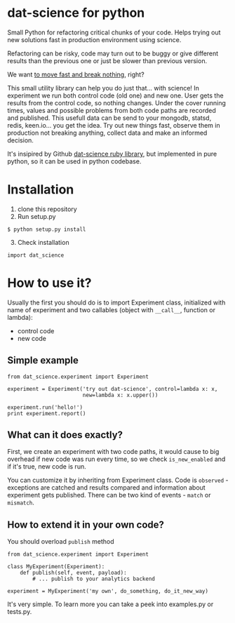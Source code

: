# dat-science for python

Small Python for refactoring critical chunks of your code.
Helps trying out new solutions fast in production environment using science.

Refactoring can be risky, code may turn out to be buggy or give different
results than the previous one or just be slower than previous version.

We want
[to move fast and break nothing](http://zachholman.com/talk/move-fast-break-nothing/), right?

This small utility library can help you do just that... with science!
In experiment we run both control code (old one) and new one. User gets
the results from the control code, so nothing changes. Under the cover
running times, values and possible problems from both code paths are
recorded and published. This usefull data can be send to your mongodb, statsd,
redis, keen.io... you get the idea. Try out new things fast, observe them in
production not breaking anything, collect data and make an informed decision.

It's insipired by Github [dat-science ruby library](https://github.com/github/dat-science),
but implemented in pure python, so it can be used in python codebase.

# Installation

1. clone this repository
2. Run setup.py
```
$ python setup.py install
```
3. Check installation
```
import dat_science
```

# How to use it?

Usually the first you should do is to import Experiment class, initialized
with name of experiment and two callables (object with `__call__`, function or lambda):
 - control code
 - new code

## Simple example

```
from dat_science.experiment import Experiment

experiment = Experiment('try out dat-science', control=lambda x: x,
                        new=lambda x: x.upper())

experiment.run('hello!')
print experiment.report()

```

## What can it does exactly?

First, we create an experiment with two code paths, 
it would cause to big overhead if new code was run every time,
so we check `is_new_enabled` and if it's true, new code is run.

You can customize it by inheriting from Experiment class.
Code is `observed` - exceptions are catched and results compared
 and information about experiment gets published.
There can be two kind of events - `match` or `mismatch`.



## How to extend it in your own code?

You should overload `publish` method
```
from dat_science.experiment import Experiment

class MyExperiment(Experiment):
    def publish(self, event, payload):
        # ... publish to your analytics backend

experiment = MyExperiment('my own', do_something, do_it_new_way) 

```

It's very simple. To learn more you can take a peek into examples.py or tests.py.

